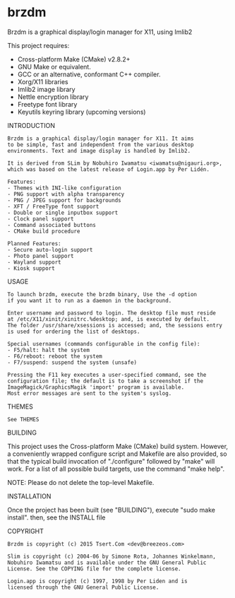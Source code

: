 # brzdm
Brzdm is a graphical display/login manager for X11, using Imlib2

 This project requires:
  * Cross-platform Make (CMake) v2.8.2+
  * GNU Make or equivalent.
  * GCC or an alternative, conformant C++ compiler.
  * Xorg/X11 libraries
  * Imlib2 image library
  * Nettle encryption library
  * Freetype font library
  * Keyutils keyring library (upcoming versions)

INTRODUCTION

    Brzdm is a graphical display/login manager for X11. It aims
    to be simple, fast and independent from the various desktop
    environments. Text and image display is handled by Imlib2.

    It is derived from SLim by Nobuhiro Iwamatsu <iwamatsu@nigauri.org>,
    which was based on the latest release of Login.app by Per Lidén.

    Features:
    - Themes with INI-like configuration
    - PNG support with alpha transparency
    - PNG / JPEG support for backgrounds
    - XFT / FreeType font support
    - Double or single inputbox support
    - Clock panel support
    - Command associated buttons
    - CMake build procedure

    Planned Features:
    - Secure auto-login support
    - Photo panel support
    - Wayland support
    - Kiosk support

USAGE

    To launch brzdm, execute the brzdm binary, Use the -d option
    if you want it to run as a daemon in the background.

    Enter username and password to login. The desktop file must reside
    at /etc/X11/xinit/xinitrc.%desktop; and, is executed by default.
    The folder /usr/share/xsessions is accessed; and, the sessions entry
    is used for ordering the list of desktops.

    Special usernames (commands configurable in the config file):
    - F5/halt: halt the system
    - F6/reboot: reboot the system
    - F7/suspend: suspend the system (unsafe)

    Pressing the F11 key executes a user-specified command, see the
    configuration file; the default is to take a screenshot if the
    ImageMagick/GraphicsMagik 'import' program is available.
    Most error messages are sent to the system's syslog.

THEMES

    See THEMES

BUILDING

   This project uses the Cross-platform Make (CMake) build system. However, a
   conveniently wrapped configure script and Makefile are also provided, so that
   the typical build invocation of "./configure" followed by "make" will work.
   For a list of all possible build targets, use the command "make help".

   NOTE: Please do not delete the top-level Makefile.

INSTALLATION

   Once the project has been built (see "BUILDING"), execute "sudo make install".
   then, see the INSTALL file

COPYRIGHT

    Brzdm is copyright (c) 2015 Tsert.Com <dev@breezeos.com>

    Slim is copyright (c) 2004-06 by Simone Rota, Johannes Winkelmann,
    Nobuhiro Iwamatsu and is available under the GNU General Public
    License. See the COPYING file for the complete license.

    Login.app is copyright (c) 1997, 1998 by Per Liden and is
    licensed through the GNU General Public License.

